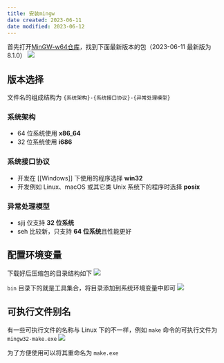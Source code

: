 ```yaml
---
title: 安装mingw
date created: 2023-06-11
date modified: 2023-06-12
---
```


首先打开[MinGW-w64仓库](https://sourceforge.net/projects/mingw-w64/files/)，找到下面最新版本的包（2023-06-11 最新版为 8.1.0）
![](https://vercel-proxy.norah1to.com/proxy/raw.githubusercontent.com/NoraH1to/cdn/master/img/20230611211407.png)

## 版本选择

文件名的组成结构为 `{系统架构}-{系统接口协议}-{异常处理模型}`

### 系统架构

- 64 位系统使用 **x86_64**
- 32 位系统使用 **i686**

### 系统接口协议

- 开发在 [[Windows]] 下使用的程序选择 **win32**
- 开发例如 Linux、macOS 或其它类 Unix 系统下的程序时选择 **posix**

### 异常处理模型

- sjij 仅支持 **32 位系统**
- seh 比较新，只支持 **64 位系统**且性能更好

## 配置环境变量

下载好后压缩包的目录结构如下
![](https://vercel-proxy.norah1to.com/proxy/raw.githubusercontent.com/NoraH1to/cdn/master/img/20230611212238.png)

`bin` 目录下的就是工具集合，将目录添加到系统环境变量中即可
![](https://vercel-proxy.norah1to.com/proxy/raw.githubusercontent.com/NoraH1to/cdn/master/img/20230611212709.png)

## 可执行文件别名

有一些可执行文件的名称与 Linux 下的不一样，例如 `make` 命令的可执行文件为 `mingw32-make.exe`
![](https://vercel-proxy.norah1to.com/proxy/raw.githubusercontent.com/NoraH1to/cdn/master/img/20230611212946.png)

为了方便使用可以将其重命名为 `make.exe`